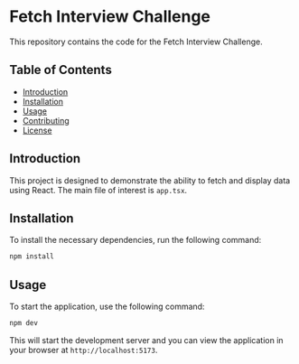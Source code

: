 # Fetch Interview Challenge

This repository contains the code for the Fetch Interview Challenge.

## Table of Contents

- [Introduction](#introduction)
- [Installation](#installation)
- [Usage](#usage)
- [Contributing](#contributing)
- [License](#license)

## Introduction

This project is designed to demonstrate the ability to fetch and display data using React. The main file of interest is `app.tsx`.

## Installation

To install the necessary dependencies, run the following command:

```bash
npm install
```

## Usage

To start the application, use the following command:

```bash
npm dev
```

This will start the development server and you can view the application in your browser at `http://localhost:5173`.
